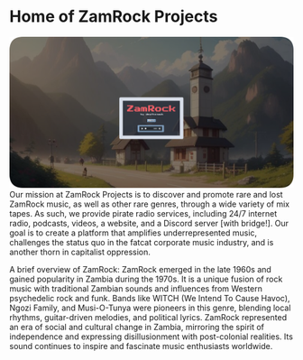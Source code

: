 # Home of ZamRock Projects


<a href="https://deathsmack.com/" target="_blank"><img src="https://github.com/DeathSmack/zamrock/blob/main/graphics/website_ss_0001_120.png?raw=true" alt="GitHub Logo"></a>
Our mission at ZamRock Projects is to discover and promote rare and lost ZamRock music, as well as other rare genres, through a wide variety of mix tapes. As such, we provide pirate radio services, including 24/7 internet radio, podcasts, videos, a website, and a Discord server [with bridge!]. Our goal is to create a platform that amplifies underrepresented music, challenges the status quo in the fatcat corporate music industry, and is another thorn in capitalist oppression.

A brief overview of ZamRock:
ZamRock emerged in the late 1960s and gained popularity in Zambia during the 1970s. It is a unique fusion of rock music with traditional Zambian sounds and influences from Western psychedelic rock and funk. Bands like WITCH (We Intend To Cause Havoc), Ngozi Family, and Musi-O-Tunya were pioneers in this genre, blending local rhythms, guitar-driven melodies, and political lyrics. ZamRock represented an era of social and cultural change in Zambia, mirroring the spirit of independence and expressing disillusionment with post-colonial realities. Its sound continues to inspire and fascinate music enthusiasts worldwide.
